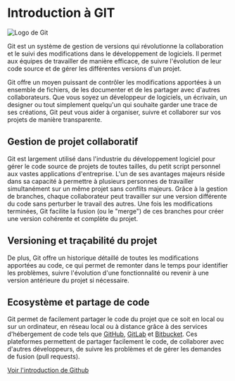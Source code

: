 # Introduction à GIT

![Logo de Git](https://logowik.com/content/uploads/images/git6963.jpg "Logo de Git")

Git est un système de gestion de versions qui révolutionne la collaboration et le suivi des modifications dans le développement de logiciels. Il permet aux équipes de travailler de manière efficace, de suivre l'évolution de leur code source et de gérer les différentes versions d'un projet.

Git offre un moyen puissant de contrôler les modifications apportées à un ensemble de fichiers, de les documenter et de les partager avec d'autres collaborateurs. Que vous soyez un développeur de logiciels, un écrivain, un designer ou tout simplement quelqu'un qui souhaite garder une trace de ses créations, Git peut vous aider à organiser, suivre et collaborer sur vos projets de manière transparente.

## Gestion de projet collaboratif

Git est largement utilisé dans l'industrie du développement logiciel pour gérer le code source de projets de toutes tailles, du petit script personnel aux vastes applications d'entreprise. L'un de ses avantages majeurs réside dans sa capacité à permettre à plusieurs personnes de travailler simultanément sur un même projet sans conflits majeurs. Grâce à la gestion de branches, chaque collaborateur peut travailler sur une version différente du code sans perturber le travail des autres. Une fois les modifications terminées, Git facilite la fusion (ou le "merge") de ces branches pour créer une version cohérente et complète du projet.

## Versioning et traçabilité du projet

De plus, Git offre un historique détaillé de toutes les modifications apportées au code, ce qui permet de remonter dans le temps pour identifier les problèmes, suivre l'évolution d'une fonctionnalité ou revenir à une version antérieure du projet si nécessaire.

## Ecosystème et partage de code

Git permet de facilement partager le code du projet que ce soit en local ou sur un ordinateur, en réseau local ou à distance grâce à des services d'hébergement de code tels que [GitHub](https://github.com), [GitLab](https://about.gitlab.com) et [Bitbucket](https://bitbucket.org). Ces plateformes permettent de partager facilement le code, de collaborer avec d'autres développeurs, de suivre les problèmes et de gérer les demandes de fusion (pull requests).

[Voir l'introduction de Github](./github.md)
